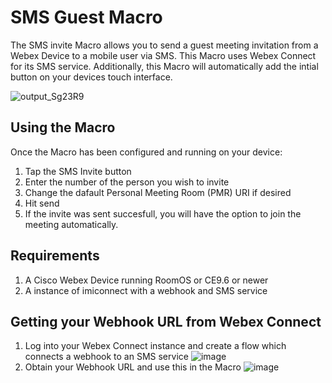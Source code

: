 # SMS Guest Macro

The SMS invite Macro allows you to send a guest meeting invitation from a Webex Device to a mobile user via SMS. This Macro uses Webex Connect for its SMS service. Additionally, this Macro will automatically add the intial button on your devices touch interface.


![output_Sg23R9](https://user-images.githubusercontent.com/21026209/161605701-a4d3b36a-a63a-47f1-8cdb-28560accca07.gif)

## Using the Macro
Once the Macro has been configured and running on your device:
1. Tap the SMS Invite button
2. Enter the number of the person you wish to invite
3. Change the dafault Personal Meeting Room (PMR) URI if desired
4. Hit send
5. If the invite was sent succesfull, you will have the option to join the meeting automatically.


## Requirements

1. A Cisco Webex Device running RoomOS or CE9.6 or newer
2. A instance of imiconnect with a webhook and SMS service

## Getting your Webhook URL from Webex Connect

1. Log into your Webex Connect instance and create a flow which connects a webhook to an SMS service
![image](https://user-images.githubusercontent.com/21026209/135327888-da36290f-2b67-44ea-baec-6881695ca287.png)
2. Obtain your Webhook URL and use this in the Macro
![image](https://user-images.githubusercontent.com/21026209/135330888-bbfca70b-8d70-4e47-9afa-345e81d64791.png)
